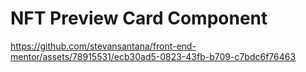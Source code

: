 # NFT Preview Card Component

https://github.com/stevansantana/front-end-mentor/assets/78915531/ecb30ad5-0823-43fb-b709-c7bdc6f76463

